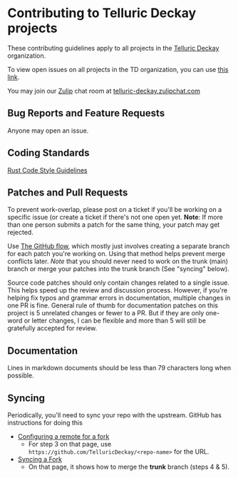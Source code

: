 # Contributing to Telluric Deckay projects

These contributing guidelines apply to all projects in the [Telluric
Deckay](https://github.com/TelluricDeckay/) organization.

To view open issues on all projects in the TD organization, you can use
[this
link](https://github.com/issues?q=is%3Aissue+is%3Aopen+org%3ATelluricDeckay).

You may join our [Zulip](https://zulip.com/) chat room at
[telluric-deckay.zulipchat.com](https://telluric-deckay.zulipchat.com/)

## Bug Reports and Feature Requests

Anyone may open an issue.

## Coding Standards

[Rust Code Style
Guidelines](https://doc.rust-lang.org/book/appendix-04-useful-development-tools.html?highlight=formatting#automatic-formatting-with-rustfmt)

## Patches and Pull Requests

To prevent work-overlap, please post on a ticket if you'll be working
on a specific issue (or create a ticket if there's not one open yet.
**Note**: If more than one person submits a patch for the same thing,
your patch may get rejected.

Use [The GitHub flow](https://guides.github.com/introduction/flow/),
which mostly just involves creating a separate branch for each patch
you're working on. Using that method helps prevent merge conflicts
later. *Note* that you should never need to work on the trunk (main)
branch or merge your patches into the trunk branch (See "syncing"
below).

Source code patches should only contain changes related to a single
issue. This helps speed up the review and discussion process. However,
if you're helping fix typos and grammar errors in documentation,
multiple changes in one PR is fine. General rule of thumb for
documentation patches on this project is 5 unrelated changes or fewer
to a PR. But if they are only one-word or letter changes, I can be
flexible and more than 5 will still be gratefully accepted for review.

## Documentation

Lines in markdown documents should be less than 79 characters long when
possible.

## Syncing

Periodically, you'll need to sync your repo with the upstream.
GitHub has instructions for doing this

* [Configuring a remote for a fork](https://help.github.com/articles/configuring-a-remote-for-a-fork/)
  * For step 3 on that page, use ```https://github.com/TelluricDeckay/<repo-name>``` for the URL.
* [Syncing a Fork](https://help.github.com/articles/syncing-a-fork/)
  * On that page, it shows how to merge the **trunk** branch (steps 4 & 5).
